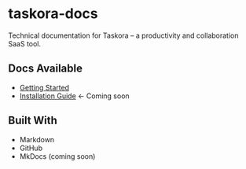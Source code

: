# taskora-docs
 Technical documentation for Taskora – a productivity and collaboration SaaS tool.

 ## Docs Available

- [Getting Started](docs/getting-started.md)
- [Installation Guide](docs/installation-guide.md) ← Coming soon

##  Built With

- Markdown
- GitHub
- MkDocs (coming soon)